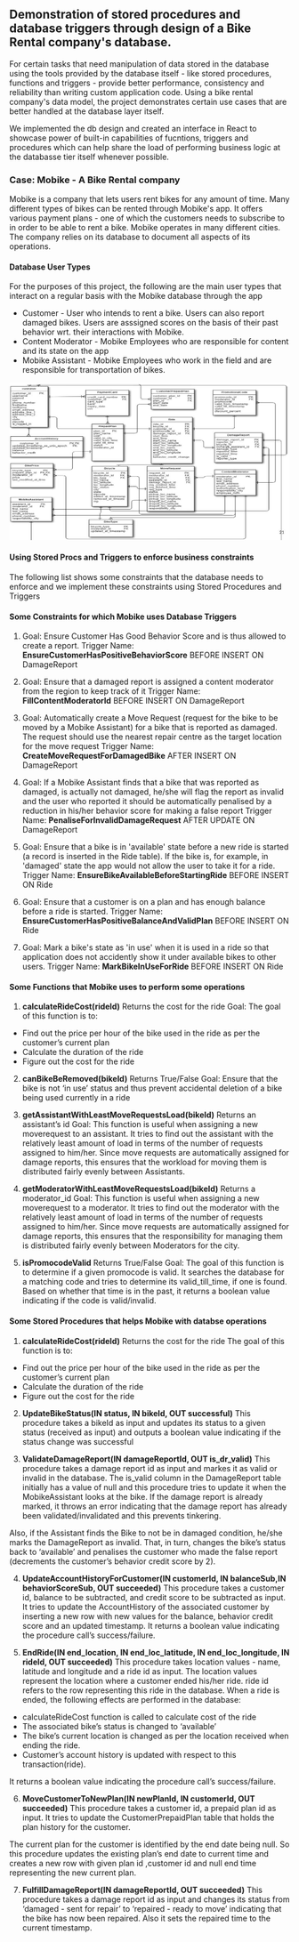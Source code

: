 ## Demonstration of stored procedures and database triggers through design of a Bike Rental company's database. 
For certain tasks that need manipulation of data stored in the database using the tools provided by the database itself - like stored procedures, functions and triggers - provide better performance, consistency and reliability than writing custom application code. Using a bike rental company's data model, the project demonstrates certain use cases that are better handled at the database layer itself.

We implemented the db design and created an interface in React to showcase power of built-in capabilities of fucntions, triggers and procedures which can help share the load of performing business logic at the databasse tier itself whenever possible.

### Case: Mobike - A Bike Rental company

Mobike is a company that lets users rent bikes for any amount of time. Many different types of bikes can be rented through Mobike's app. It offers various payment plans - one of which the customers needs to subscribe to in order to be able to rent a bike. Mobike operates in many different cities. The company relies on its database to document all aspects of its operations. 

#### Database User Types
For the purposes of this project, the following are the main user types that interact on a regular basis with the Mobike database through the app

* Customer - User who intends to rent a bike. Users can also report damaged bikes. Users are asssigned scores on the basis of their past behavior wrt. their interactions with Mobike.
* Content Moderator - Mobike Employees who are responsible for content and its state on the app
* Mobike Assistant - Mobike Employees who work in the field and are responsible for transportation of bikes.

![Mobike DB design](assets/mobike_db.jpg)

#### Using Stored Procs and Triggers to enforce business constraints

The following list shows some constraints that the database needs to enforce and we implement these constraints using Stored Procedures and Triggers 

#### Some Constraints for which Mobike uses Database Triggers

1. Goal: Ensure Customer Has Good Behavior Score and is thus allowed to create a report.
Trigger Name: __EnsureCustomerHasPositiveBehaviorScore__ BEFORE INSERT ON DamageReport

2. Goal: Ensure that a damaged report is assigned a content moderator from the region to keep track of it
Trigger Name: __FillContentModeratorId__ BEFORE INSERT ON DamageReport

3. Goal: Automatically create a Move Request (request for the bike to be moved by a Mobike Assistant) for a bike that is reported as damaged. The request should use the nearest repair centre as the target location for the move request
Trigger Name: __CreateMoveRequestForDamagedBike__ AFTER INSERT ON DamageReport

4. Goal: If a Mobike Assistant finds that a bike that was reported as damaged, is actually not damaged, he/she will flag the report as invalid and the user who reported it should be automatically penalised by a reduction in his/her behavior score for making a false report
Trigger Name: __PenaliseForInvalidDamageRequest__ AFTER UPDATE ON DamageReport

5. Goal: Ensure that a bike is in 'available' state before a new ride is started (a record is inserted in the Ride table). If the bike is, for example, in 'damaged' state the app would not allow the user to take it for a ride.
Trigger Name: __EnsureBikeAvailableBeforeStartingRide__ BEFORE INSERT ON Ride
    
6. Goal: Ensure that a customer is on a plan and has enough balance before a ride is started.
Trigger Name: __EnsureCustomerHasPositiveBalanceAndValidPlan__ BEFORE INSERT ON Ride
    
7. Goal: Mark a bike's state as 'in use' when it is used in a ride so that application does not accidently show it under available bikes to other users.
Trigger Name: __MarkBikeInUseForRide__ BEFORE INSERT ON Ride


#### Some Functions that Mobike uses to perform some operations


1. **calculateRideCost(rideId)** Returns the cost for the ride
Goal: The goal of this function is to:
  * Find out the price per hour of the bike used in the ride as per the customer’s current plan
  * Calculate the duration of the ride
  * Figure out the cost for the ride

2. __canBikeBeRemoved(bikeId)__ Returns True/False
Goal: Ensure that the bike is not ‘in use’ status and thus prevent accidental deletion of a bike being used currently in a ride

3. __getAssistantWithLeastMoveRequestsLoad(bikeId)__ Returns an assistant’s id
Goal: This function is useful when assigning a new moverequest to an assistant. It tries to find out the assistant with the relatively least amount of load in terms of the number of requests assigned to him/her. Since move requests are automatically assigned for damage reports, this ensures that the workload for moving them is distributed fairly evenly between Assistants.

4. __getModeratorWithLeastMoveRequestsLoad(bikeId)__ Returns a moderator_id
Goal: This function is useful when assigning a new moverequest to a moderator. It tries to find out the moderator with the relatively least amount of load in terms of the number of requests assigned to him/her. Since move requests are automatically assigned for damage reports, this ensures that the responsibility for managing them is distributed fairly evenly between Moderators for the city.

5. __isPromocodeValid__ Returns True/False
Goal: The goal of this function is to determine if a given promocode is valid. It searches the database for a matching code and tries to determine its valid_till_time, if one is found. Based on whether that time is in the past, it returns a boolean value indicating if the code is valid/invalid.

#### Some Stored Procedures that helps Mobike with databse operations

1. __calculateRideCost(rideId)__ Returns the cost for the ride
The goal of this function is to:
  * Find out the price per hour of the bike used in the ride as per the customer’s current plan
  * Calculate the duration of the ride
  * Figure out the cost for the ride

2. __UpdateBikeStatus(IN status, IN bikeId, OUT successful)__ 
This procedure takes a bikeId as input and updates its status to a given status (received as input) and outputs a boolean value indicating if the status change was successful

3. __ValidateDamageReport(IN damageReportId, OUT is_dr_valid)__ 
This procedure takes a damage report id as input and markes it as valid or invalid in the database.
The is_valid column in the DamageReport table initially has a value of null and this procedure tries to update it when the MobikeAssistant looks at the bike. If the damage report is already marked, it throws an error indicating that the damage report has already been validated/invalidated and this prevents tinkering.

Also, if the Assistant finds the Bike to not be in damaged condition, he/she marks the DamageReport as invalid. That, in turn, changes the bike’s status back to ‘available’ and penalises the customer who made the false report (decrements the customer’s behavior credit score by 2).

4. __UpdateAccountHistoryForCustomer(IN customerId, IN balanceSub,IN behaviorScoreSub, OUT succeeded)__ 
This procedure takes a customer id, balance to be subtracted, and credit score to be subtracted as input. It tries to update the AccountHistory of the associated customer by inserting a new row with new values for the balance, behavior credit score and an updated timestamp. It returns a boolean value indicating the procedure call’s success/failure.

5. __EndRide(IN end_location, IN end_loc_latitude, IN end_loc_longitude, IN rideId, OUT succeeded)__
This procedure takes location values - name, latitude and longitude and a ride id as input. The location values represent the location where a customer ended his/her ride. ride id refers to the row representing this ride in the database. When a ride is ended, the following effects are performed in the database:
  * calculateRideCost function is called to calculate cost of the ride
  * The associated bike’s status is changed to ‘available’
  * The bike’s current location is changed as per the location received when ending the ride.
  * Customer’s account history is updated with respect to this transaction(ride).

It returns a boolean value indicating the procedure call’s success/failure. 

6. __MoveCustomerToNewPlan(IN newPlanId, IN customerId, OUT succeeded)__
This procedure takes a customer id, a prepaid plan id as input. It tries to update the CustomerPrepaidPlan table that holds the plan history for the customer.

The current plan for the customer is identified by the end date being null. So this procedure updates the existing plan’s end date to current time and creates a new row with given plan id ,customer id and null end time representing the new current plan.

7. __FulfillDamageReport(IN damageReportId, OUT succeeded)__
This procedure takes a damage report id as input and changes its status from ‘damaged - sent for repair’ to ‘repaired - ready to move’ indicating that the bike has now been repaired. Also it sets the repaired time to the current timestamp. 
